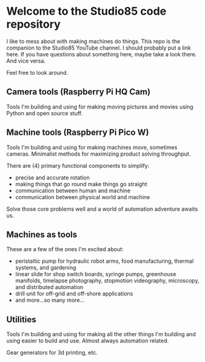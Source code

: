# Welcome to the Studio85 code repository

I like to mess about with making machines do things. 
This repo is the companion to the Studio85 YouTube channel. I should probably put a link here.
If you have questions about something here, maybe take a look there. 
And vice versa. 

Feel free to look around.


## Camera tools (Raspberry Pi HQ Cam)

Tools I'm building and using for making moving pictures and movies using Python and open source stuff.


## Machine tools (Raspberry Pi Pico W)

Tools I'm building and using for making machines move, sometimes cameras.
Minimalist methods for maximizing product solving throughput.

There are (4) primary functional components to simplify:

- precise and accurate rotation
- making things that go round make things go straight
- communication between human and machine
- communication between physical world and machine

Solve those core problems well and a world of automation adventure awaits us.


## Machines as tools

These are a few of the ones I'm excited about:

- peristaltic pump for hydraulic robot arms, food manufacturing, thermal systems, and gardening
- linear slide for shop switch boards, syringe pumps, greenhouse manifolds, timelapse photography, stopmotion videography, microscopy, and distributed automation
- drill unit for off-grid and off-shore applications
- and more...so many more...


## Utilities

Tools I'm building and using for making all the other things I'm building and using easier to build and use.
Almost always automation related.

Gear generators for 3d printing, etc.
